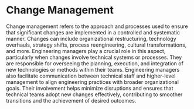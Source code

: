 # Change Management

Change management refers to the approach and processes used to ensure that significant changes are implemented in a controlled and systematic manner. Changes can include organizational restructuring, technology overhauls, strategy shifts, process reengineering, cultural transformations, and more. Engineering managers play a crucial role in this aspect, particularly when changes involve technical systems or processes. They are responsible for overseeing the planning, execution, and integration of new technologies or methods within their teams. Engineering managers also facilitate communication between technical staff and higher-level management to align engineering practices with broader organizational goals. Their involvement helps minimize disruptions and ensures that technical teams adopt new changes effectively, contributing to smoother transitions and the achievement of desired outcomes.